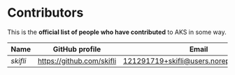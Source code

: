 <!-- Part of the Exeme Project, under the MIT license. See '/LICENSE' for license information. SPDX-License-Identifier: MIT License. -->

# Contributors

This is the **official list of people who have contributed** to AKS in some way.

<!-- Kindly keep the list sorted by appending your name to the end of the file, and aligning the columns of the table. -->

| Name     | GitHub profile              | Email                                       |
| -------- | --------------------------- | ------------------------------------------- |
| *skifli* | <https://github.com/skifli> | <121291719+skifli@users.noreply.github.com> |
